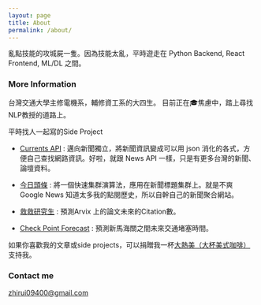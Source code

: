```yaml
---
layout: page
title: About
permalink: /about/
---
```


亂點技能的攻城屍一隻。因為技能太亂，平時遊走在 Python Backend, React Frontend, ML/DL 之間。

### More Information

台灣交通大學主修電機系，輔修資工系的大四生。
目前正在🎓焦慮中，踏上尋找NLP教授的道路上。

平時找人一起寫的Side Project

* [Currents API](https://currentsapi.services/) : 邁向新聞獨立，將新聞資訊變成可以用 json 消化的各式，方便自己查找網路資訊。好啦，就跟 News API 一樣，只是有更多台灣的新聞、論壇資料。

* [今日頭條](https://todayheadlines.live/) : 將一個快速集群演算法，應用在新聞標題集群上。就是不爽 Google News 知道太多我的點閱歷史，所以自幹自己的新聞聚合網站。

* [救救研究生](https://www.notify.institute/) :  預測Arvix 上的論文未來的Citation數。

* [Check Point Forecast](https://checkpointforecast.sg/) : 預測新馬海關之間未來交通堵塞時間。

如果你喜歡我的文章或side projects，可以捐贈我一杯[大熱美（大杯美式咖啡）](https://www.buymeacoffee.com/theblackcat102)支持我。

### Contact me

[zhirui09400@gmail.com](mailto:email@gmail.com)